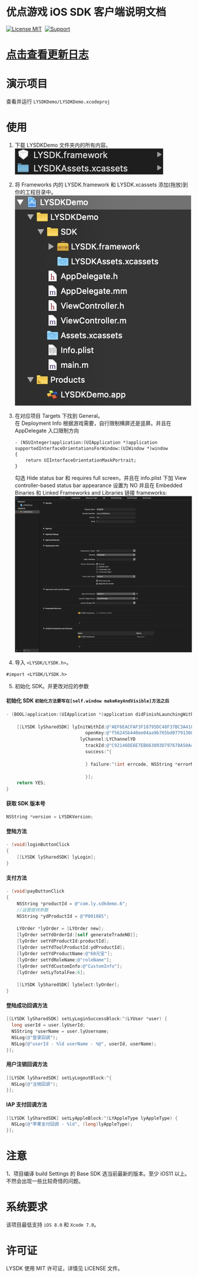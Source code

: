 # 优点游戏 iOS SDK 客户端说明文档

[![License MIT](https://img.shields.io/badge/license-MIT-green.svg?style=flat)](https://raw.githubusercontent.com/youdiangame/iOS-LYSDKDemo/master/LICENSE)&nbsp;
[![Support](https://img.shields.io/badge/support-iOS%208%2B%20-blue.svg?style=flat)](https://www.apple.com/nl/ios/)&nbsp;

# [点击查看更新日志](https://raw.githubusercontent.com/youdiangame/iOS-LYSDKDemo/master/LYSDKVerisonReadMe.txt 'Title')

# 演示项目

查看并运行 `LYSDKDemo/LYSDKDemo.xcodeproj`

# 使用

1. 下载 LYSDKDemo 文件夹内的所有内容。<br/>
   <img src="https://github.com/youdiangame/iOS-LYSDKDemo/blob/master/Snapshots/FrameworkPath.png"><br/>
2. 将 Frameworks 内的 LYSDK.framework 和 LYSDK.xcassets 添加(拖放)到你的工程目录中。
   <img src="https://github.com/youdiangame/iOS-LYSDKDemo/blob/master/Snapshots/Framework.png"><br/>
3. 在对应项目 Targets 下找到 General。<br/>
   在 Deployment Info 根据游戏需要，自行限制横屏还是竖屏。并且在 AppDelegate 入口限制方向<br/>

   ```
   - (NSUInteger)application:(UIApplication *)application supportedInterfaceOrientationsForWindow:(UIWindow *)window
   {
       return UIInterfaceOrientationMaskPortrait;
   }
   ```

   勾选 Hide status bar 和 requires full screen，并且在 info.plist 下加 View controller-based status bar appearance 设置为 NO
   并且在 Embedded Binaries 和 Linked Frameworks and Libraries 链接 frameworks:
   <img src="https://github.com/youdiangame/iOS-LYSDKDemo/blob/master/Snapshots/FrameworkLink.png"><br/>

4. 导入 `<LYSDK/LYSDK.h>`。

```
#import <LYSDK/LYSDK.h>
```

5. 初始化 SDK。并更改对应的参数

#### 初始化 SDK `初始化方法要写在[self.window makeKeyAndVisible]方法之后`

```objective-c
- (BOOL)application:(UIApplication *)application didFinishLaunchingWithOptions:(NSDictionary *)launchOptions {

    [[LYSDK lySharedSDK] lyInitWithId:@"AEF6EACFAF3F18795DC48F37BC3A41864"
                              openKey:@"f56245b440ee04aa9b765bd07791308c"
                            lyChannel:LYChannelYD
                              trackId:@"C92146DE6E7EB663893D797678A50A480"
                              success:^{

                              } failure:^(int errcode, NSString *errorMessage) {

                              }];
    return YES;
}
```

#### 获取 SDK 版本号

```objective-c
NSString *version = LYSDKVersion;
```

#### 登陆方法

```objective-c
- (void)loginButtonClick
{
    [[LYSDK lySharedSDK] lyLogin];
}
```

#### 支付方法

```objective-c
- (void)payButtonClick
{
    NSString *productId = @"com.ly.sdkdemo.6";
    //运营提供参数
    NSString *ydProductId = @"P001085";

    LYOrder *lyOrder = [LYOrder new];
    [lyOrder setYdOrderId:[self generateTradeNO]];
    [lyOrder setYdProductId:productId];
    [lyOrder setYdToolProductId:ydProductId];
    [lyOrder setYdProductName:@"60元宝"];
    [lyOrder setYdRoleName:@"roleName"];
    [lyOrder setYdCustomInfo:@"CustomInfo"];
    [lyOrder setLyTotalFee:6];

    [[LYSDK lySharedSDK] lySelect:lyOrder];
}
```

#### 登陆成功回调方法

```objective-c
[[LYSDK lySharedSDK] setLyLoginSuccessBlock:^(LYUser *user) {
  long userId = user.lyUserId;
  NSString *userName = user.lyUsername;
  NSLog(@"登录回调");
  NSLog(@"userId - %ld userName - %@", userId, userName);
}];
```

#### 用户注销回调方法

```objective-c
[[LYSDK lySharedSDK] setLyLogoutBlock:^{
  NSLog(@"注销回调");
}];
```

#### IAP 支付回调方法

```objective-c
[[LYSDK lySharedSDK] setLyAppleBlock:^(LYAppleType lyAppleType) {
  NSLog(@"苹果支付回调 - %ld", (long)lyAppleType);
}];
```

# 注意

1、项目编译 build Settings 的 Base SDK 选当前最新的版本。至少 iOS11 以上。不然会出现一些比较奇怪的问题。

# 系统要求

该项目最低支持 `iOS 8.0` 和 `Xcode 7.0`。

# 许可证

LYSDK 使用 MIT 许可证，详情见 LICENSE 文件。
